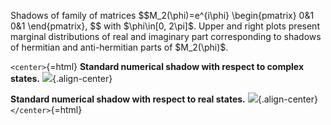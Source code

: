 Shadows of family of matrices \$\$M_2(\\phi)=e^{i\\phi}
\\begin{pmatrix} 0&1\
0&1 \\end{pmatrix}, \$\$ with \$\\phi\\in\[0, 2\\pi\]\$. Upper and right
plots present marginal distributions of real and imaginary part
corresponding to shadows of hermitian and anti-hermitian parts of
\$M_2(\\phi)\$.

`<center>`{=html} **Standard numerical shadow with respect to complex
states.** ![](/animations/marginal-m2.gif){.align-center}

**Standard numerical shadow with respect to real states.**
![](/animations/marginal-m2-real.gif){.align-center} `</center>`{=html}
